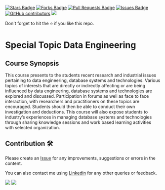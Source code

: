 <a href="https://github.com/drshahizan/SECP3843/stargazers"><img src="https://img.shields.io/github/stars/drshahizan/SECP3843" alt="Stars Badge"/></a>
<a href="https://github.com/drshahizan/SECP3843/network/members"><img src="https://img.shields.io/github/forks/drshahizan/SECP3843" alt="Forks Badge"/></a>
<a href="https://github.com/drshahizan/SECP3843/pulls"><img src="https://img.shields.io/github/issues-pr/drshahizan/SECP3843" alt="Pull Requests Badge"/></a>
<a href="https://github.com/drshahizan/SECP3843/issues"><img src="https://img.shields.io/github/issues/drshahizan/SECP3843" alt="Issues Badge"/></a>
<a href="https://github.com/drshahizan/SECP3843/graphs/contributors"><img alt="GitHub contributors" src="https://img.shields.io/github/contributors/drshahizan/SECP3843?color=2b9348"></a>
![](https://visitor-badge.glitch.me/badge?page_id=drshahizan/SECP3843)

Don't forget to hit the :star: if you like this repo.

# Special Topic Data Engineering

## Course Synopsis
This course presents to the students recent research and industrial issues pertaining to
data engineering, database systems and technologies. Various topics of interests that are directly or indirectly affecting or are being influenced by data engineering, database systems and technologies are explored and discussed. Participation in forums as well as face to face interaction, with researchers and practitioners on these topics are encouraged. Students should then be able to conduct their own investigation and deductions. This course will also expose students to industry’s experiences in managing database systems and technologies through sharing knowledge sessions and work based learning activities with selected organization.


## Contribution 🛠️
Please create an [Issue](https://github.com/drshahizan/special-topic-data-engineering/issues) for any improvements, suggestions or errors in the content.

You can also contact me using [Linkedin](https://www.linkedin.com/in/drshahizan/) for any other queries or feedback.

![](https://komarev.com/ghpvc/?username=drshahizan&label=Views&color=0e75b6&style=flat)
![](https://hit.yhype.me/github/profile?user_id=81284918)

